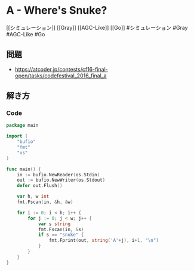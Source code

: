 # A - Where's Snuke?
[[シミュレーション]] [[Gray]] [[AGC-Like]] [[Go]]
#シミュレーション #Gray #AGC-Like #Go 

## 問題
- https://atcoder.jp/contests/cf16-final-open/tasks/codefestival_2016_final_a

## 解き方
### Code
```go
package main

import (
	"bufio"
	"fmt"
	"os"
)

func main() {
	in := bufio.NewReader(os.Stdin)
	out := bufio.NewWriter(os.Stdout)
	defer out.Flush()

	var h, w int
	fmt.Fscan(in, &h, &w)

	for i := 0; i < h; i++ {
		for j := 0; j < w; j++ {
			var s string
			fmt.Fscan(in, &s)
			if s == "snuke" {
				fmt.Fprint(out, string('A'+j), i+1, "\n")
			}
		}
	}
}
```